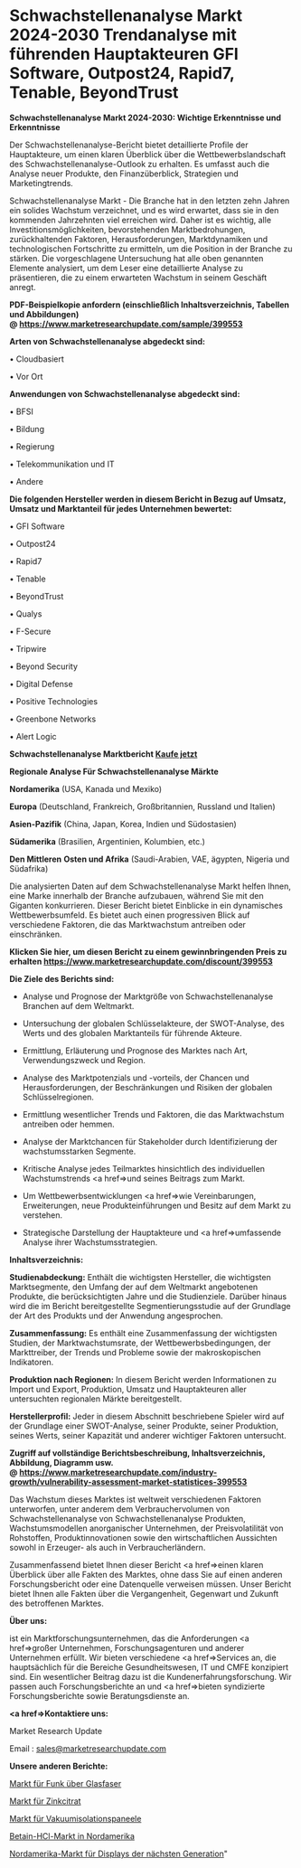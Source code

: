 # Schwachstellenanalyse Markt 2024-2030 Trendanalyse mit führenden Hauptakteuren GFI Software, Outpost24, Rapid7, Tenable, BeyondTrust

<strong>Schwachstellenanalyse Markt 2024-2030: Wichtige Erkenntnisse und Erkenntnisse</strong>

Der Schwachstellenanalyse-Bericht bietet detaillierte Profile der Hauptakteure, um einen klaren Überblick über die Wettbewerbslandschaft des Schwachstellenanalyse-Outlook zu erhalten. Es umfasst auch die Analyse neuer Produkte, den Finanzüberblick, Strategien und Marketingtrends.

Schwachstellenanalyse Markt - Die Branche hat in den letzten zehn Jahren ein solides Wachstum verzeichnet, und es wird erwartet, dass sie in den kommenden Jahrzehnten viel erreichen wird. Daher ist es wichtig, alle Investitionsmöglichkeiten, bevorstehenden Marktbedrohungen, zurückhaltenden Faktoren, Herausforderungen, Marktdynamiken und technologischen Fortschritte zu ermitteln, um die Position in der Branche zu stärken. Die vorgeschlagene Untersuchung hat alle oben genannten Elemente analysiert, um dem Leser eine detaillierte Analyse zu präsentieren, die zu einem erwarteten Wachstum in seinem Geschäft anregt.

<strong><b>PDF-Beispielkopie anfordern (einschließlich Inhaltsverzeichnis, Tabellen und Abbildungen) @ </b></strong><strong><a href=https://www.marketresearchupdate.com/sample/399553><strong>https://www.marketresearchupdate.com/sample/399553</u></a></strong></strong>

<strong>Arten von Schwachstellenanalyse abgedeckt sind:</strong>

• Cloudbasiert

• Vor Ort

<strong>Anwendungen von Schwachstellenanalyse abgedeckt sind:</strong>

• BFSI

• Bildung

• Regierung

• Telekommunikation und IT

• Andere

<strong>Die folgenden Hersteller werden in diesem Bericht in Bezug auf Umsatz, Umsatz und Marktanteil für jedes Unternehmen bewertet:</strong>

• GFI Software

• Outpost24

• Rapid7

• Tenable

• BeyondTrust

• Qualys

• F-Secure

• Tripwire

• Beyond Security

• Digital Defense

• Positive Technologies

• Greenbone Networks

• Alert Logic

<strong>Schwachstellenanalyse Marktbericht <a href=https://www.marketresearchupdate.com/buynow/399553>Kaufe jetzt</a></strong>

<strong>Regionale Analyse Für Schwachstellenanalyse Märkte</strong>

<strong>Nordamerika</strong> (USA, Kanada und Mexiko)

<strong>Europa</strong> (Deutschland, Frankreich, Großbritannien, Russland und Italien)

<strong>Asien-Pazifik</strong> (China, Japan, Korea, Indien und Südostasien)

<strong>Südamerika</strong> (Brasilien, Argentinien, Kolumbien, etc.)

<strong>Den Mittleren</strong> <strong>Osten und Afrika</strong> (Saudi-Arabien, VAE, ägypten, Nigeria und Südafrika)

Die analysierten Daten auf dem Schwachstellenanalyse Markt helfen Ihnen, eine Marke innerhalb der Branche aufzubauen, während Sie mit den Giganten konkurrieren. Dieser Bericht bietet Einblicke in ein dynamisches Wettbewerbsumfeld. Es bietet auch einen progressiven Blick auf verschiedene Faktoren, die das Marktwachstum antreiben oder einschränken.

<strong>Klicken Sie hier, um diesen Bericht zu einem gewinnbringenden Preis zu erhalten
</strong><strong><a href=https://www.marketresearchupdate.com/discount/399553>https://www.marketresearchupdate.com/discount/399553</b></u></strong></a>

<strong>Die Ziele des Berichts sind:</strong>

- Analyse und Prognose der Marktgröße von Schwachstellenanalyse Branchen auf dem Weltmarkt.

- Untersuchung der globalen Schlüsselakteure, der SWOT-Analyse, des Werts und des globalen Marktanteils für führende Akteure.

- Ermittlung, Erläuterung und Prognose des Marktes nach Art, Verwendungszweck und Region.

- Analyse des Marktpotenzials und -vorteils, der Chancen und Herausforderungen, der Beschränkungen und Risiken der globalen Schlüsselregionen.

- Ermittlung wesentlicher Trends und Faktoren, die das Marktwachstum antreiben oder hemmen.

- Analyse der Marktchancen für Stakeholder durch Identifizierung der wachstumsstarken Segmente.

- Kritische Analyse jedes Teilmarktes hinsichtlich des individuellen Wachstumstrends <a href=>und</a> seines Beitrags zum Markt.

- Um Wettbewerbsentwicklungen <a href=>wie</a> Vereinbarungen, Erweiterungen, neue Produkteinführungen und Besitz auf dem Markt zu verstehen.

- Strategische Darstellung der Hauptakteure und <a href=>umfas</a>sende Analyse ihrer Wachstumsstrategien.

<strong>Inhaltsverzeichnis:</strong>

<strong>Studienabdeckung:</strong> Enthält die wichtigsten Hersteller, die wichtigsten Marktsegmente, den Umfang der auf dem Weltmarkt angebotenen Produkte, die berücksichtigten Jahre und die Studienziele. Darüber hinaus wird die im Bericht bereitgestellte Segmentierungsstudie auf der Grundlage der Art des Produkts und der Anwendung angesprochen.

<strong>Zusammenfassung:</strong> Es enthält eine Zusammenfassung der wichtigsten Studien, der Marktwachstumsrate, der Wettbewerbsbedingungen, der Markttreiber, der Trends und Probleme sowie der makroskopischen Indikatoren.

<strong>Produktion nach Regionen:</strong> In diesem Bericht werden Informationen zu Import und Export, Produktion, Umsatz und Hauptakteuren aller untersuchten regionalen Märkte bereitgestellt.

<strong>Herstellerprofil:</strong> Jeder in diesem Abschnitt beschriebene Spieler wird auf der Grundlage einer SWOT-Analyse, seiner Produkte, seiner Produktion, seines Werts, seiner Kapazität und anderer wichtiger Faktoren untersucht.

<strong><b>Zugriff auf vollständige Berichtsbeschreibung, Inhaltsverzeichnis, Abbildung, Diagramm usw. @ </b></strong><strong><a href=https://www.marketresearchupdate.com/industry-growth/vulnerability-assessment-market-statistices-399553>https://www.marketresearchupdate.com/industry-growth/vulnerability-assessment-market-statistices-399553</a></strong>

Das Wachstum dieses Marktes ist weltweit verschiedenen Faktoren unterworfen, unter anderem dem Verbrauchervolumen von Schwachstellenanalyse von Schwachstellenanalyse Produkten, Wachstumsmodellen anorganischer Unternehmen, der Preisvolatilität von Rohstoffen, Produktinnovationen sowie den wirtschaftlichen Aussichten sowohl in Erzeuger- als auch in Verbraucherländern.

Zusammenfassend bietet Ihnen dieser Bericht <a href=>einen</a> klaren Überblick über alle Fakten des Marktes, ohne dass Sie auf einen anderen Forschungsbericht oder eine Datenquelle verweisen müssen. Unser Bericht bietet Ihnen alle Fakten über die Vergangenheit, Gegenwart und Zukunft des betroffenen Marktes.

<strong>Über uns:</strong>

 ist ein Marktforschungsunternehmen, das die Anforderungen <a href=>großer</a> Unternehmen, Forschungsagenturen und anderer Unternehmen erfüllt. Wir bieten verschiedene <a href=>Services</a> an, die hauptsächlich für die Bereiche Gesundheitswesen, IT und CMFE konzipiert sind. Ein wesentlicher Beitrag dazu ist die Kundenerfahrungsforschung. Wir passen auch Forschungsberichte an und <a href=>bieten</a> syndizierte Forschungsberichte sowie Beratungsdienste an.

<strong><a href=>Kontaktiere uns:</a></strong>

Market Research Update

Email : sales@marketresearchupdate.com

<strong>Unsere anderen Berichte:</strong>

<a href=https://www.linkedin.com/pulse/radio-over-fiber-market-2023-future-scope-demands-projected>Markt für Funk über Glasfaser</a>

<a href=https://www.linkedin.com/pulse/zinc-citrate-market-top-leading-vendors>Markt für Zinkcitrat</a>

<a href=https://www.linkedin.com/pulse/vacuum-insulation-panels-market-size-industry>Markt für Vakuumisolationspaneele</a>

<a href=https://www.linkedin.com/pulse/north-america-betaine-hcl-market-2023-industry-outlook>Betain-HCl-Markt in Nordamerika</a>

<a href=https://www.linkedin.com/pulse/north-america-next-generation-display-market-1f>Nordamerika-Markt für Displays der nächsten Generation</a>"
